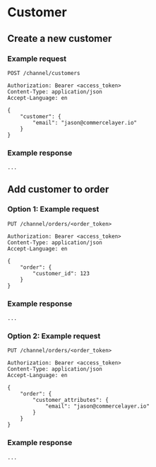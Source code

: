 # Customer

## Create a new customer

### Example request

```http
POST /channel/customers

Authorization: Bearer <access_token>
Content-Type: application/json
Accept-Language: en

{
    "customer": {
        "email": "jason@commercelayer.io"
	}	
}
```

### Example response
```http
...
```

## Add customer to order

### Option 1: Example request

```http
PUT /channel/orders/<order_token>

Authorization: Bearer <access_token>
Content-Type: application/json
Accept-Language: en

{
    "order": {
        "customer_id": 123
	}	
}
```

### Example response
```http
...
```

### Option 2: Example request

```http
PUT /channel/orders/<order_token>

Authorization: Bearer <access_token>
Content-Type: application/json
Accept-Language: en

{
    "order": {
        "customer_attributes": {
            "email": "jason@commercelayer.io"
        }
	}	
}
```

### Example response
```http
...
```